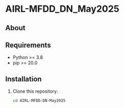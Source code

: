 # AIRL-MFDD_DN_May2025
## About

## Requirements

- Python >= 3.8
- pip >= 20.0

## Installation

1. Clone this repository:
   ```bash
   cd AIRL-MFDD-DN-May2025
